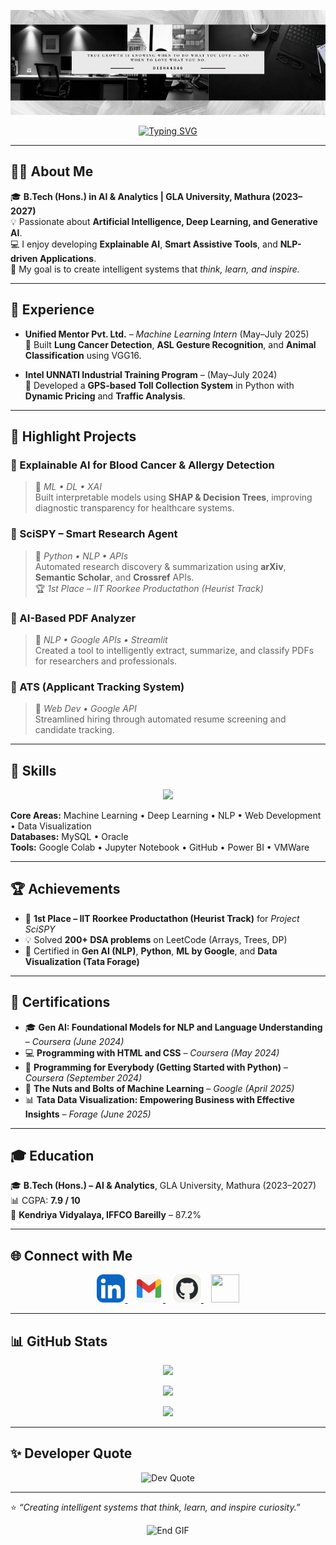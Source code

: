 <!-- 🌸 Interactive GitHub Profile README for Disha Gupta -->

<!-- 🖼️ Replace with your own uploaded banner image link -->
<p align="center">
  <img src="https://github.com/Disha4346/Disha4346/blob/main/GithubBanner.png" width="800" alt="Disha Gupta Banner"/>
</p>

<p align="center">
  <a href="https://git.io/typing-svg">
    <img src="https://readme-typing-svg.herokuapp.com?font=Fira+Code&size=32&duration=2500&pause=600&color=F2A2E8&center=true&vCenter=true&width=1000&lines=Hey!+I'm+Disha+Gupta+👋;AI+%26+ML+Developer+%7C+Data+Explorer;Passionate+About+Building+Intelligent+Systems+🧠;Welcome+to+my+GitHub+Universe!+🚀" alt="Typing SVG">
  </a>
</p>

---

## 👩‍💻 About Me  
🎓 **B.Tech (Hons.) in AI & Analytics | GLA University, Mathura (2023–2027)**  
💡 Passionate about **Artificial Intelligence, Deep Learning, and Generative AI**.  
💻 I enjoy developing **Explainable AI**, **Smart Assistive Tools**, and **NLP-driven Applications**.  
🚀 My goal is to create intelligent systems that *think, learn, and inspire.*  

---

## 💼 Experience  
- **Unified Mentor Pvt. Ltd.** – *Machine Learning Intern* (May–July 2025)  
  🔹 Built **Lung Cancer Detection**, **ASL Gesture Recognition**, and **Animal Classification** using VGG16.  

- **Intel UNNATI Industrial Training Program** – (May–July 2024)  
  🔹 Developed a **GPS-based Toll Collection System** in Python with **Dynamic Pricing** and **Traffic Analysis**.  

---

## 🚀 Highlight Projects  

### 🔹 Explainable AI for Blood Cancer & Allergy Detection  
> 🧠 *ML • DL • XAI*  
Built interpretable models using **SHAP & Decision Trees**, improving diagnostic transparency for healthcare systems.  

### 🔹 SciSPY – Smart Research Agent  
> 🤖 *Python • NLP • APIs*  
Automated research discovery & summarization using **arXiv**, **Semantic Scholar**, and **Crossref** APIs.  
🏆 *1st Place – IIT Roorkee Productathon (Heurist Track)*  

### 🔹 AI-Based PDF Analyzer  
> 📄 *NLP • Google APIs • Streamlit*  
Created a tool to intelligently extract, summarize, and classify PDFs for researchers and professionals.  

### 🔹 ATS (Applicant Tracking System)  
> 💼 *Web Dev • Google API*  
Streamlined hiring through automated resume screening and candidate tracking.  

---

## 🧠 Skills  

<p align="center">
  <a href="https://skillicons.dev">
    <img src="https://skillicons.dev/icons?i=python,java,js,html,css,flask,react,mysql,linux,git,tensorflow,pytorch,sklearn,fastapi,wordpress,docker,postman,powerbi,vscode&perline=7" />
  </a>
</p>

**Core Areas:** Machine Learning • Deep Learning • NLP • Web Development • Data Visualization  
**Databases:** MySQL • Oracle  
**Tools:** Google Colab • Jupyter Notebook • GitHub • Power BI • VMWare  

---

## 🏆 Achievements  
- 🥇 **1st Place – IIT Roorkee Productathon (Heurist Track)** for *Project SciSPY*  
- 💡 Solved **200+ DSA problems** on LeetCode (Arrays, Trees, DP)  
- 📜 Certified in **Gen AI (NLP)**, **Python**, **ML by Google**, and **Data Visualization (Tata Forage)**  

---

## 📜 Certifications  

- 🎓 **Gen AI: Foundational Models for NLP and Language Understanding** – *Coursera (June 2024)*  
- 💻 **Programming with HTML and CSS** – *Coursera (May 2024)*  
- 🐍 **Programming for Everybody (Getting Started with Python)** – *Coursera (September 2024)*  
- 🤖 **The Nuts and Bolts of Machine Learning** – *Google (April 2025)*  
- 📊 **Tata Data Visualization: Empowering Business with Effective Insights** – *Forage (June 2025)*  

---

## 🎓 Education  
🎓 **B.Tech (Hons.) – AI & Analytics**, GLA University, Mathura (2023–2027)  
📊 CGPA: **7.9 / 10**  
🏫 **Kendriya Vidyalaya, IFFCO Bareilly** – 87.2%  

---

## 🌐 Connect with Me  
<p align="center">
  <a href="https://www.linkedin.com/in/disha-gupta795024289/" target="_blank">
    <img src="https://raw.githubusercontent.com/tandpfun/skill-icons/main/icons/LinkedIn.svg" height="45" width="45" />
  </a>
  &nbsp;&nbsp;
  <a href="mailto:imdisha4346@gmail.com" target="_blank">
    <img src="https://github.com/tandpfun/skill-icons/blob/main/icons/Gmail-Light.svg" height="45" width="45" />
  </a>
  &nbsp;&nbsp;
  <a href="https://github.com/Disha4346" target="_blank">
    <img src="https://raw.githubusercontent.com/tandpfun/skill-icons/main/icons/Github-Light.svg" height="45" width="45" />
  </a>
  &nbsp;&nbsp;
  <a href="https://leetcode.com/Disha_Gupta/" target="_blank">
    <img src="https://raw.githubusercontent.com/tandpfun/skill-icons/main/icons/LeetCode-Light.svg" height="45" width="45" />
  </a>
</p>

---

## 📊 GitHub Stats  
<p align="center">
  <img src="https://github-readme-stats.vercel.app/api?username=Disha4346&show_icons=true&theme=radical&hide_border=false&include_all_commits=true&count_private=true" height="180em"/>
</p>
<p align="center">
  <img src="https://nirzak-streak-stats.vercel.app/?user=Disha4346&theme=radical&hide_border=false" height="180em"/>
</p>
<p align="center">
  <img src="https://github-readme-stats.vercel.app/api/top-langs/?username=Disha4346&theme=radical&hide_border=false&layout=compact" height="180em"/>
</p>

---

## ✨ Developer Quote  
<p align="center">
  <img src="https://quotes-github-readme.vercel.app/api?type=horizontal&theme=radical" alt="Dev Quote">
</p>

---

⭐ *“Creating intelligent systems that think, learn, and inspire curiosity.”*  

<p align="center">
  <img src="https://media.giphy.com/media/du3J3cXyzhj75IOgvA/giphy.gif" width="12%" alt="End GIF">
</p>
